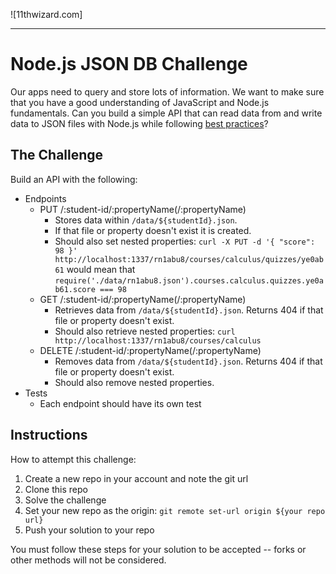 ![11thwizard.com]

---

# Node.js JSON DB Challenge

Our apps need to query and store lots of information. We want to make sure that you have a good understanding of JavaScript and Node.js fundamentals. Can you build a simple API that can read data from and write data to JSON files with Node.js while following [best practices](https://github.com/vyshnavsdeepak/JSON-DB-Challenge/blob/master/README.md#engineering-onboarding-guide)?

## The Challenge

Build an API with the following:

- Endpoints
  - PUT /:student-id/:propertyName(/:propertyName)
    - Stores data within `/data/${studentId}.json`.
    - If that file or property doesn't exist it is created.
    - Should also set nested properties: `curl -X PUT -d '{ "score": 98 }' http://localhost:1337/rn1abu8/courses/calculus/quizzes/ye0ab61` would mean that `require('./data/rn1abu8.json').courses.calculus.quizzes.ye0ab61.score === 98`
  - GET /:student-id/:propertyName(/:propertyName)
    - Retrieves data from `/data/${studentId}.json`. Returns 404 if that file or property doesn't exist.
    - Should also retrieve nested properties: `curl http://localhost:1337/rn1abu8/courses/calculus`
  - DELETE /:student-id/:propertyName(/:propertyName)
    - Removes data from `/data/${studentId}.json`. Returns 404 if that file or 
    property doesn't exist.
    - Should also remove nested properties.
- Tests
  - Each endpoint should have its own test

## Instructions

How to attempt this challenge:

1) Create a new repo in your account and note the git url
2) Clone this repo
3) Solve the challenge
4) Set your new repo as the origin: `git remote set-url origin ${your repo url}`
5) Push your solution to your repo

You must follow these steps for your solution to be accepted -- forks or other methods will not be considered.
